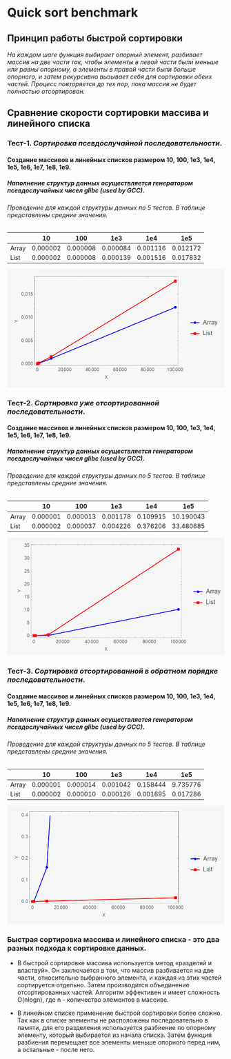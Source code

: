 # Quick sort benchmark

## Принцип работы быстрой сортировки

_На каждом шаге функция выбирает опорный элемент, разбивает массив на две части так, чтобы элементы в левой части были
меньше или равны опорному, а элементы в правой части были больше опорного, и затем рекурсивно вызывает себя для
сортировки обеих частей. Процесс повторяется до тех пор, пока массив не будет полностью отсортирован._

## Сравнение скорости сортировки массива и линейного списка

### Тест-1. _Сортировка псевдослучайной последовательности_.

#### Создание массивов и линейных списков размером 10, 100, 1e3, 1e4, 1e5, 1e6, 1e7, 1e8, 1e9.

##### Наполнение структур данных осуществляется генератором псевдослучайных чисел _glibc (used by GCC)_.

###### Проведение для каждой структуры данных по 5 тестов. В таблице представлены средние значения.

|       | 10       | 100      | 1e3      | 1e4      | 1e5      |
|-------|----------|----------|----------|----------|----------|
| Array | 0.000002 | 0.000008 | 0.000084 | 0.001116 | 0.012172 |
| List  | 0.000002 | 0.000008 | 0.000139 | 0.001516 | 0.017832 |

![img_1.png](img_1.png)

### Тест-2. _Сортировка уже отсортированной последовательности_.

#### Создание массивов и линейных списков размером 10, 100, 1e3, 1e4, 1e5, 1e6, 1e7, 1e8, 1e9.

##### Наполнение структур данных осуществляется генератором псевдослучайных чисел _glibc (used by GCC)_.

###### Проведение для каждой структуры данных по 5 тестов. В таблице представлены средние значения.

|       | 10       | 100      | 1e3      | 1e4      | 1e5       |
|-------|----------|----------|----------|----------|-----------|
| Array | 0.000001 | 0.000013 | 0.001178 | 0.109915 | 10.190043 |
| List  | 0.000002 | 0.000037 | 0.004226 | 0.376206 | 33.480685 |

![img.png](img.png)

### Тест-3. _Сортировка отсортированной в обратном порядке последовательности_.

#### Создание массивов и линейных списков размером 10, 100, 1e3, 1e4, 1e5, 1e6, 1e7, 1e8, 1e9.

##### Наполнение структур данных осуществляется генератором псевдослучайных чисел _glibc (used by GCC)_.

###### Проведение для каждой структуры данных по 5 тестов. В таблице представлены средние значения.

|       | 10       | 100      | 1e3      | 1e4      | 1e5      |
|-------|----------|----------|----------|----------|----------|
| Array | 0.000001 | 0.000014 | 0.001042 | 0.158444 | 9.735776 |
| List  | 0.000002 | 0.000010 | 0.000126 | 0.001695 | 0.017286 |

![img_2.png](img_2.png)

### Быстрая сортировка массива и линейного списка - это два разных подхода к сортировке данных.

+ В быстрой сортировке массива используется метод «разделяй и властвуй». Он заключается в том, что массив разбивается на
  две части, относительно выбранного элемента, и каждая из этих частей сортируется отдельно. Затем производится
  объединение отсортированных частей. Алгоритм эффективен и имеет сложность O(nlogn), где n - количество элементов в
  массиве.

+ В линейном списке применение быстрой сортировки более сложно. Так как в списке элементы не расположены последовательно
  в памяти, для его разделения используется разбиение по опорному элементу, который выбирается из начала списка. Затем
  функция разбиения перемещает все элементы меньше опорного перед ним, а остальные - после него.